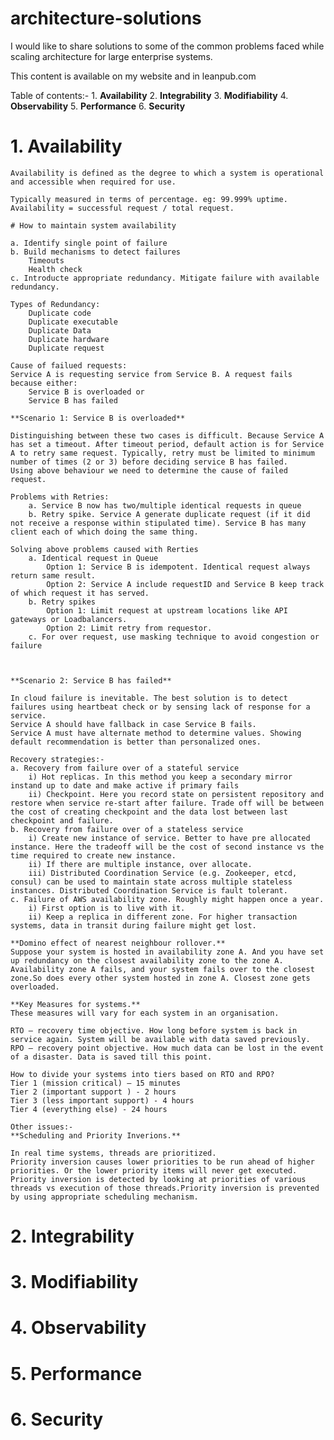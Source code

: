 # architecture-solutions
I would like to share solutions to some of the common problems faced while scaling architecture for large enterprise systems.

This content is available on my website and in leanpub.com

Table of contents:-
    1. **Availability**
    2. **Integrability**
    3. **Modifiability**
    4. **Observability**
    5. **Performance**
    6. **Security**


# 1. Availability
    Availability is defined as the degree to which a system is operational and accessible when required for use.

    Typically measured in terms of percentage. eg: 99.999% uptime.
    Availability = successful request / total request.

    # How to maintain system availability

    a. Identify single point of failure
    b. Build mechanisms to detect failures
        Timeouts
        Health check
    c. Introducte appropriate redundancy. Mitigate failure with available redundancy. 

    Types of Redundancy:
        Duplicate code
        Duplicate executable
        Duplicate Data
        Duplicate hardware
        Duplicate request

    Cause of failued requests:
    Service A is requesting service from Service B. A request fails because either:
        Service B is overloaded or
        Service B has failed
    
    **Scenario 1: Service B is overloaded**

    Distinguishing between these two cases is difficult. Because Service A has set a timeout. After timeout period, default action is for Service A to retry same request. Typically, retry must be limited to minimum number of times (2 or 3) before deciding service B has failed.
    Using above behaviour we need to determine the cause of failed request.

    Problems with Retries:
        a. Service B now has two/multiple identical requests in queue
        b. Retry spike. Service A generate duplicate request (if it did not receive a response within stipulated time). Service B has many client each of which doing the same thing.
    
    Solving above problems caused with Rerties
        a. Identical request in Queue
            Option 1: Service B is idempotent. Identical request always return same result.
            Option 2: Service A include requestID and Service B keep track of which request it has served.
        b. Retry spikes
            Option 1: Limit request at upstream locations like API gateways or Loadbalancers.
            Option 2: Limit retry from requestor.
        c. For over request, use masking technique to avoid congestion or failure

    

    **Scenario 2: Service B has failed**

    In cloud failure is inevitable. The best solution is to detect failures using heartbeat check or by sensing lack of response for a service.
    Service A should have fallback in case Service B fails.
    Service A must have alternate method to determine values. Showing default recommendation is better than personalized ones.

    Recovery strategies:-
    a. Recovery from failure over of a stateful service
        i) Hot replicas. In this method you keep a secondary mirror instand up to date and make active if primary fails
        ii) Checkpoint. Here you record state on persistent repository and restore when service re-start after failure. Trade off will be between the cost of creating checkpoint and the data lost between last checkpoint and failure.  
    b. Recovery from failure over of a stateless service
        i) Create new instance of service. Better to have pre allocated instance. Here the tradeoff will be the cost of second instance vs the time required to create new instance.
        ii) If there are multiple instance, over allocate.
        iii) Distributed Coordination Service (e.g. Zookeeper, etcd, consul) can be used to maintain state across multiple stateless instances. Distributed Coordination Service is fault tolerant.
    c. Failure of AWS availability zone. Roughly might happen once a year.
        i) First option is to live with it.
        ii) Keep a replica in different zone. For higher transaction systems, data in transit during failure might get lost.

    **Domino effect of nearest neighbour rollover.** 
    Suppose your system is hosted in availability zone A. And you have set up redundancy on the closest availability zone to the zone A.
    Availability zone A fails, and your system fails over to the closest zone.So does every other system hosted in zone A. Closest zone gets overloaded.

    **Key Measures for systems.**
    These measures will vary for each system in an organisation.

    RTO – recovery time objective. How long before system is back in service again. System will be available with data saved previously.
    RPO – recovery point objective. How much data can be lost in the event of a disaster. Data is saved till this point.

    How to divide your systems into tiers based on RTO and RPO?
    Tier 1 (mission critical) – 15 minutes
    Tier 2 (important support ) - 2 hours
    Tier 3 (less important support) - 4 hours
    Tier 4 (everything else) - 24 hours
    
    Other issues:-
    **Scheduling and Priority Inverions.**

    In real time systems, threads are prioritized. 
    Priority inversion causes lower priorities to be run ahead of higher priorities. Or the lower priority items will never get executed.
    Priority inversion is detected by looking at priorities of various threads vs execution of those threads.Priority inversion is prevented by using appropriate scheduling mechanism.
    
# 2. Integrability

# 3. Modifiability

# 4. Observability

# 5. Performance

# 6. Security
     
        
